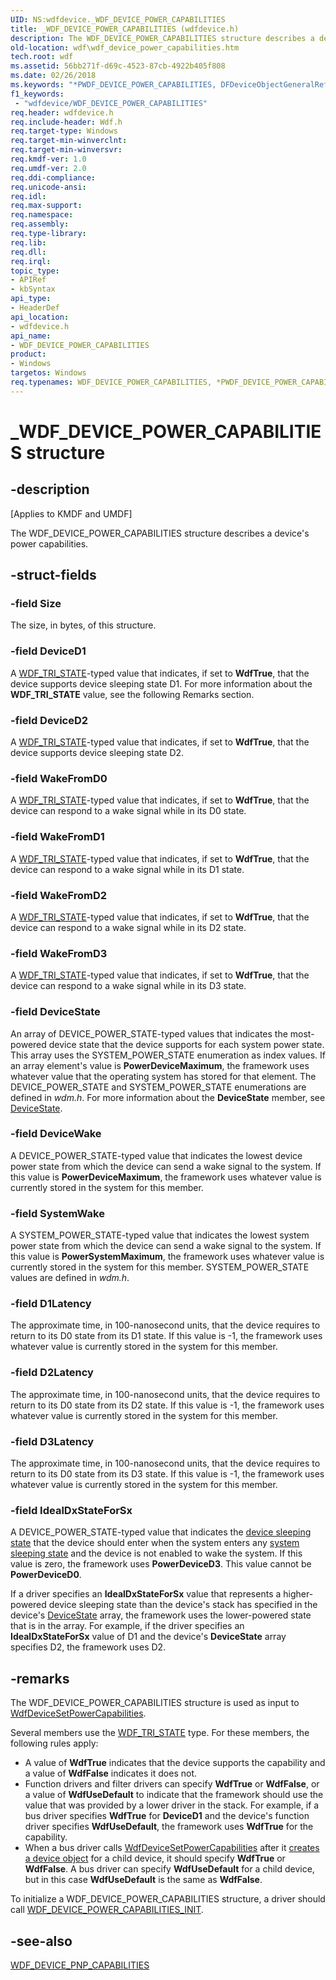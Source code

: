 ```yaml
---
UID: NS:wdfdevice._WDF_DEVICE_POWER_CAPABILITIES
title: _WDF_DEVICE_POWER_CAPABILITIES (wdfdevice.h)
description: The WDF_DEVICE_POWER_CAPABILITIES structure describes a device's power capabilities.
old-location: wdf\wdf_device_power_capabilities.htm
tech.root: wdf
ms.assetid: 56bb271f-d69c-4523-87cb-4922b405f808
ms.date: 02/26/2018
ms.keywords: "*PWDF_DEVICE_POWER_CAPABILITIES, DFDeviceObjectGeneralRef_6678d7f5-5de1-473f-a2db-777405225add.xml, PWDF_DEVICE_POWER_CAPABILITIES, PWDF_DEVICE_POWER_CAPABILITIES structure pointer, WDF_DEVICE_POWER_CAPABILITIES, WDF_DEVICE_POWER_CAPABILITIES structure, _WDF_DEVICE_POWER_CAPABILITIES, kmdf.wdf_device_power_capabilities, wdf.wdf_device_power_capabilities, wdfdevice/PWDF_DEVICE_POWER_CAPABILITIES, wdfdevice/WDF_DEVICE_POWER_CAPABILITIES"
f1_keywords:
 - "wdfdevice/WDF_DEVICE_POWER_CAPABILITIES"
req.header: wdfdevice.h
req.include-header: Wdf.h
req.target-type: Windows
req.target-min-winverclnt: 
req.target-min-winversvr: 
req.kmdf-ver: 1.0
req.umdf-ver: 2.0
req.ddi-compliance: 
req.unicode-ansi: 
req.idl: 
req.max-support: 
req.namespace: 
req.assembly: 
req.type-library: 
req.lib: 
req.dll: 
req.irql: 
topic_type:
- APIRef
- kbSyntax
api_type:
- HeaderDef
api_location:
- wdfdevice.h
api_name:
- WDF_DEVICE_POWER_CAPABILITIES
product:
- Windows
targetos: Windows
req.typenames: WDF_DEVICE_POWER_CAPABILITIES, *PWDF_DEVICE_POWER_CAPABILITIES
---
```


# _WDF_DEVICE_POWER_CAPABILITIES structure


## -description


<p class="CCE_Message">[Applies to KMDF and UMDF]</p>

The WDF_DEVICE_POWER_CAPABILITIES structure describes a device's power capabilities.


## -struct-fields




### -field Size

The size, in bytes, of this structure.


### -field DeviceD1

A <a href="https://docs.microsoft.com/windows-hardware/drivers/ddi/wdftypes/ne-wdftypes-_wdf_tri_state">WDF_TRI_STATE</a>-typed value that indicates, if set to <b>WdfTrue</b>, that the device supports device sleeping state D1. For more information about the <b>WDF_TRI_STATE</b> value, see the following Remarks section.


### -field DeviceD2

A <a href="https://docs.microsoft.com/windows-hardware/drivers/ddi/wdftypes/ne-wdftypes-_wdf_tri_state">WDF_TRI_STATE</a>-typed value that indicates, if set to <b>WdfTrue</b>, that the device supports device sleeping state D2. 


### -field WakeFromD0

A <a href="https://docs.microsoft.com/windows-hardware/drivers/ddi/wdftypes/ne-wdftypes-_wdf_tri_state">WDF_TRI_STATE</a>-typed value that indicates, if set to <b>WdfTrue</b>, that the device can respond to a wake signal while in its D0 state. 


### -field WakeFromD1

A <a href="https://docs.microsoft.com/windows-hardware/drivers/ddi/wdftypes/ne-wdftypes-_wdf_tri_state">WDF_TRI_STATE</a>-typed value that indicates, if set to <b>WdfTrue</b>, that the device can respond to a wake signal while in its D1 state. 


### -field WakeFromD2

A <a href="https://docs.microsoft.com/windows-hardware/drivers/ddi/wdftypes/ne-wdftypes-_wdf_tri_state">WDF_TRI_STATE</a>-typed value that indicates, if set to <b>WdfTrue</b>, that the device can respond to a wake signal while in its D2 state. 


### -field WakeFromD3

A <a href="https://docs.microsoft.com/windows-hardware/drivers/ddi/wdftypes/ne-wdftypes-_wdf_tri_state">WDF_TRI_STATE</a>-typed value that indicates, if set to <b>WdfTrue</b>, that the device can respond to a wake signal while in its D3 state. 


### -field DeviceState

An array of DEVICE_POWER_STATE-typed values that indicates the most-powered device state that the device supports for each system power state. This array uses the SYSTEM_POWER_STATE enumeration as index values. If an array element's value is <b>PowerDeviceMaximum</b>, the framework uses whatever value that the operating system has stored for that element. The DEVICE_POWER_STATE and SYSTEM_POWER_STATE enumerations are defined in <i>wdm.h</i>. For more information about the <b>DeviceState</b> member, see <a href="https://docs.microsoft.com/windows-hardware/drivers/kernel/devicestate">DeviceState</a>.


### -field DeviceWake

A DEVICE_POWER_STATE-typed value that indicates the lowest device power state from which the device can send a wake signal to the system. If this value is <b>PowerDeviceMaximum</b>, the framework uses whatever value is currently stored in the system for this member. 


### -field SystemWake

A SYSTEM_POWER_STATE-typed value that indicates the lowest system power state from which the device can send a wake signal to the system. If this value is <b>PowerSystemMaximum</b>, the framework uses whatever value is currently stored in the system for this member. SYSTEM_POWER_STATE values are defined in <i>wdm.h</i>.


### -field D1Latency

The approximate time, in 100-nanosecond units, that the device requires to return to its D0 state from its D1 state. If this value is -1, the framework uses whatever value is currently stored in the system for this member. 


### -field D2Latency

The approximate time, in 100-nanosecond units, that the device requires to return to its D0 state from its D2 state. If this value is -1, the framework uses whatever value is currently stored in the system for this member. 


### -field D3Latency

The approximate time, in 100-nanosecond units, that the device requires to return to its D0 state from its D3 state. If this value is -1, the framework uses whatever value is currently stored in the system for this member. 


### -field IdealDxStateForSx

A DEVICE_POWER_STATE-typed value that indicates the <a href="https://docs.microsoft.com/windows-hardware/drivers/kernel/device-sleeping-states">device sleeping state</a> that the device should enter when the system enters any <a href="https://docs.microsoft.com/windows-hardware/drivers/kernel/system-sleeping-states">system sleeping state</a> and the device is not enabled to wake the system. If this value is zero, the framework uses <b>PowerDeviceD3</b>. This value cannot be <b>PowerDeviceD0</b>.

If a driver specifies an <b>IdealDxStateForSx</b> value that represents a higher-powered device sleeping state than the device's stack has specified in the device's <a href="https://docs.microsoft.com/windows-hardware/drivers/kernel/devicestate">DeviceState</a> array, the framework uses the lower-powered state that is in the array. For example, if the driver specifies an <b>IdealDxStateForSx</b> value of D1 and the device's <b>DeviceState</b> array specifies D2, the framework uses D2. 


## -remarks



The WDF_DEVICE_POWER_CAPABILITIES structure is used as input to <a href="https://docs.microsoft.com/windows-hardware/drivers/ddi/wdfdevice/nf-wdfdevice-wdfdevicesetpowercapabilities">WdfDeviceSetPowerCapabilities</a>.

Several members use the <a href="https://docs.microsoft.com/windows-hardware/drivers/ddi/wdftypes/ne-wdftypes-_wdf_tri_state">WDF_TRI_STATE</a> type. For these members, the following rules apply:

<ul>
<li>
A value of <b>WdfTrue</b> indicates that the device supports the capability and a value of <b>WdfFalse</b> indicates it does not. 

</li>
<li>
Function drivers and filter drivers can specify <b>WdfTrue</b> or <b>WdfFalse</b>, or a value of <b>WdfUseDefault</b> to indicate that the framework should use the value that was provided by a lower driver in the stack. For example, if a bus driver specifies <b>WdfTrue</b> for <b>DeviceD1</b> and the device's function driver specifies <b>WdfUseDefault</b>, the framework uses <b>WdfTrue</b> for the capability.

</li>
<li>
When a bus driver calls <a href="https://docs.microsoft.com/windows-hardware/drivers/ddi/wdfdevice/nf-wdfdevice-wdfdevicesetpowercapabilities">WdfDeviceSetPowerCapabilities</a> after it <a href="https://docs.microsoft.com/windows-hardware/drivers/wdf/creating-device-objects-in-a-bus-driver">creates a device object</a> for a child device, it should specify <b>WdfTrue</b> or <b>WdfFalse</b>. A bus driver can specify <b>WdfUseDefault</b> for a child device, but in this case <b>WdfUseDefault</b> is the same as <b>WdfFalse</b>.

</li>
</ul>
To initialize a WDF_DEVICE_POWER_CAPABILITIES structure, a driver should call <a href="https://docs.microsoft.com/windows-hardware/drivers/ddi/wdfdevice/nf-wdfdevice-wdf_device_power_capabilities_init">WDF_DEVICE_POWER_CAPABILITIES_INIT</a>.




## -see-also




<a href="https://docs.microsoft.com/windows-hardware/drivers/ddi/wdfdevice/ns-wdfdevice-_wdf_device_pnp_capabilities">WDF_DEVICE_PNP_CAPABILITIES</a>
 

 

